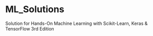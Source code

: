 # ML_Solutions
Solution for Hands-On Machine Learning with Scikit-Learn, Keras &amp; TensorFlow 3rd Edition
